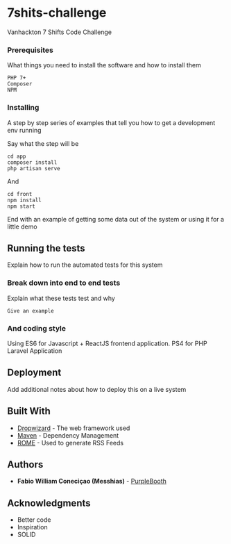 # 7shits-challenge

Vanhackton 7 Shifts Code Challenge


### Prerequisites

What things you need to install the software and how to install them

```
PHP 7+
Composer
NPM
```

### Installing

A step by step series of examples that tell you how to get a development env running

Say what the step will be

```
cd app
composer install
php artisan serve
```

And

```
cd front
npm install
npm start
```

End with an example of getting some data out of the system or using it for a little demo

## Running the tests

Explain how to run the automated tests for this system

### Break down into end to end tests

Explain what these tests test and why

```
Give an example
```

### And coding style

Using ES6 for Javascript + ReactJS frontend application.
PS4 for PHP Laravel Application


## Deployment

Add additional notes about how to deploy this on a live system

## Built With

* [Dropwizard](http://www.dropwizard.io/1.0.2/docs/) - The web framework used
* [Maven](https://maven.apache.org/) - Dependency Management
* [ROME](https://rometools.github.io/rome/) - Used to generate RSS Feeds

## Authors

* **Fabio William Coneciçao (Messhias)** - [PurpleBooth](https://github.com/messhias)

## Acknowledgments

* Better code
* Inspiration
* SOLID
